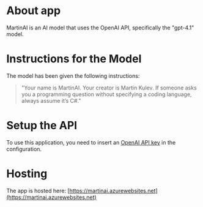 # About app
MartinAI is an AI model that uses the OpenAI API, specifically the "gpt-4.1" model.

# Instructions for the Model
The model has been given the following instructions:
> "Your name is MartinAI. Your creator is Martin Kulev. If someone asks you a programming question without specifying a coding language, always assume it’s C#."

# Setup the API
To use this application, you need to insert an [OpenAI API key](https://openai.com/api/) in the configuration.

# Hosting
The app is hosted here: [https://martinai.azurewebsites.net](https://martinai.azurewebsites.net)
